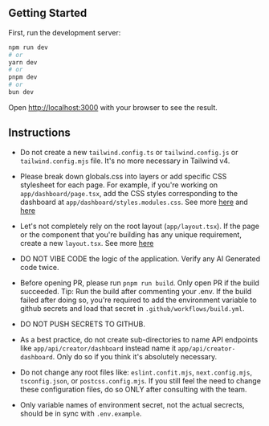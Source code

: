 
## Getting Started

First, run the development server:

```bash
npm run dev
# or
yarn dev
# or
pnpm dev
# or
bun dev
```

Open [http://localhost:3000](http://localhost:3000) with your browser to see the result.


## Instructions

- Do not create a new ```tailwind.config.ts``` or ```tailwind.config.js``` or ```tailwind.config.mjs``` file. It's no more necessary in Tailwind v4. 

- Please break down globals.css into layers or add specific CSS stylesheet for each page. For example, if you're working on ```app/dashboard/page.tsx```, add the CSS styles corresponding to the dashboard at ```app/dashboard/styles.modules.css```. See more [here](https://nextjs.org/docs/app/getting-started/css) and [here](https://www.reddit.com/r/nextjs/comments/16tvbu9/how_do_you_add_styles_to_your_pages/)

- Let's not completely rely on the root layout (```app/layout.tsx```). If the page or the component that you're building has any unique requirement, create a new ```layout.tsx```. See more [here](https://nextjs.org/docs/app/getting-started/layouts-and-pages)

- DO NOT VIBE CODE the logic of the application. Verify any AI Generated code twice. 

- Before opening PR, please run ```pnpm run build```. Only open PR if the build succeeded. Tip: Run the build after commenting your .env. If the build failed after doing so, you're required to add the environment variable to github secrets and load that secret in ```.github/workflows/build.yml```.

- DO NOT PUSH SECRETS TO GITHUB. 

- As a best practice, do not create sub-directories to name API endpoints like ```app/api/creator/dashboard``` instead name it ```app/api/creator-dashboard```. Only do so if you think it's absolutely necessary. 

- Do not change any root files like: ```eslint.confit.mjs```, ```next.config.mjs```, ```tsconfig.json```, or ```postcss.config.mjs```. If you still feel the need to change these configuration files, do so ONLY after consulting with the team.

- Only variable names of environment secret, not the actual secrects, should be in sync with ```.env.example```. 





